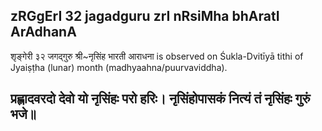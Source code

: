 ## zRGgErI 32 jagadguru zrI nRsiMha bhAratI ArAdhanA

शृङ्गेरी ३२ जगद्गुरु श्री~नृसिंह भारती आराधना is observed on Śukla-Dvitīyā tithi of Jyaiṣṭha (lunar) month (madhyaahna/puurvaviddha).



प्रह्लादवरदो देवो यो नृसिंहः परो हरिः।
नृसिंहोपासकं नित्यं तं नृसिंहः गुरुं भजे॥
---
